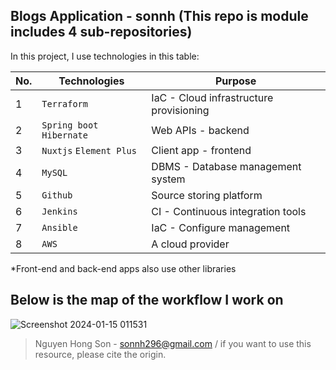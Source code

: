
## Blogs Application - sonnh (This repo is module includes 4 sub-repositories)

In this project, I use technologies in this table:

|  No.|Technologies |Purpose |
|----------------|---------------------------------|--------------|
|1|`Terraform`|IaC - Cloud infrastructure provisioning|
|2|`Spring boot` `Hibernate`|Web APIs - backend |
|3|`Nuxtjs` `Element Plus`|Client app - frontend |
|4|`MySQL`|DBMS - Database management system|
|5|`Github`|Source storing platform|
|6|`Jenkins`|CI - Continuous integration tools|
|7|`Ansible`|IaC - Configure management|
|8|`AWS`|A cloud provider|

*Front-end and back-end apps also use other libraries


Below is the map of the workflow I work on
------------------------------------------------------

![Screenshot 2024-01-15 011531](https://github.com/sonnh296/sonnh-blogapp/assets/146052985/4acc9e6e-2f75-41c0-95b6-7154d01196a9)


> Nguyen Hong Son - sonnh296@gmail.com / if you want to use this resource, please cite the origin.
